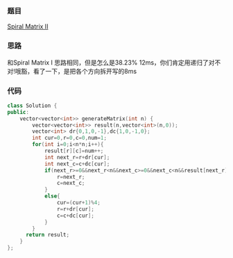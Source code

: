 ### 题目
[Spiral Matrix II](https://leetcode-cn.com/problems/spiral-matrix-ii/submissions/)
### 思路
和Spiral Matrix I 思路相同，但是怎么是38.23% 12ms，你们肯定用递归了对不对!哦豁，看了一下，是把各个方向拆开写的8ms
### 代码
```c++
class Solution {
public:
    vector<vector<int>> generateMatrix(int n) {
        vector<vector<int>> result(n,vector<int>(n,0));
        vector<int> dr{0,1,0,-1},dc{1,0,-1,0};
        int cur=0,r=0,c=0,num=1;
        for(int i=0;i<n*n;i++){
            result[r][c]=num++;
            int next_r=r+dr[cur];
            int next_c=c+dc[cur];
            if(next_r>=0&&next_r<n&&next_c>=0&&next_c<n&&result[next_r][next_c]==0){
                r=next_r;
                c=next_c;
            }
            else{
                cur=(cur+1)%4;
                r=r+dr[cur];
                c=c+dc[cur];
            }
        }
      return result;
    }
};
```
